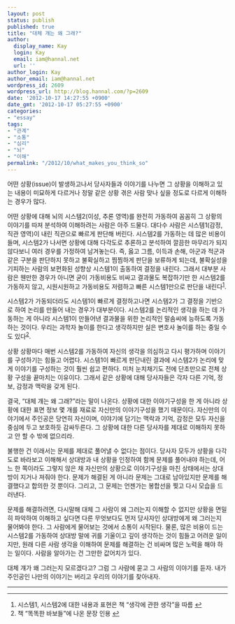```yaml
---
layout: post
status: publish
published: true
title: "대체 걔는 왜 그래?"
author:
  display_name: Kay
  login: Kay
  email: iam@hannal.net
  url: ''
author_login: Kay
author_email: iam@hannal.net
wordpress_id: 2609
wordpress_url: http://blog.hannal.com/?p=2609
date: '2012-10-17 14:27:55 +0900'
date_gmt: '2012-10-17 05:27:55 +0900'
categories:
- "essay"
tags:
- "관계"
- "소통"
- "심리"
- "뇌"
- "이해"
permalink: "/2012/10/what_makes_you_think_so"
---
```

<p>어떤 상황(issue)이 발생하고나서 당사자들과 이야기를 나누면 그 상황을 이해하고 있는 내용이 미묘하게 다르거나 정말 같은 상황 겪은 사람 맞나 싶을 정도로 다르게 이해하는 경우가 많다.</p>
<p>어떤 상황에 대해 뇌의 시스템2(이성, 추론 영역)를 완전히 가동하여 꼼꼼히 그 상황의 이야기를 따져 분석하여 이해하려는 사람은 아주 드물다. 대다수 사람은 시스템1(감정, 직관 영역)이 내린 직관으로 빠르게 판단해 버린다. 시스템2를 가동하는 데 많은 비용이 들며, 시스템2가 나서면 상황에 대해 다각도로 추론하고 분석하여 깔끔한 마무리가 되지 않다보니 여러 경우를 가정하여 남겨놓는다. 즉, 옳고 그름, 이득과 손해, 아군과 적군과 같은 구분을 판단하지 못하고 불확실하고 찜찜하게 판단을 보류하게 되는데, 불확실성을 기피하는 사람의 보편화된 성향상 시스템1이 출동하여 결정을 내린다. 그래서 대부분 사람은 웬만한 경우가 아니면 굳이 가동비용도 비싸고 결과물도 복잡하기만 한 시스템2를 가동하지 않고, 시원시원하고 가동비용도 저렴하고 빠른 시스템1만으로 판단을 내린다<sup id="fnref-2609:1"><a href="#fn-2609:1" rel="footnote">1</a></sup>.</p>
<p>시스템2가 가동되더라도 시스템1이 빠르게 결정하고나면 시스템2가 그 결정을 기반으로 하여 논리를 만들어 내는 경우가 대부분이다. 시스템2를 논리적인 생각을 하는 데 가동하는 게 아니라 시스템1이 만들어낸 결과물을 위한 논리적인 말솜씨에 능하도록 가동하는 것이다. 우리는 과학자 놀이를 한다고 생각하지만 실은 변호사 놀이를 하는 중일 수도 있다<sup id="fnref-2609:2"><a href="#fn-2609:2" rel="footnote">2</a></sup>.</p>
<p>상황 상황마다 매번 시스템2를 가동하여 자신의 생각을 의심하고 다시 평가하며 이야기를 구성하기는 힘들고 어렵다. 시스템1이 빠르게 판단내린 결과에 시스템2가 논리에 맞게 이야기를 구성하는 것이 훨씬 쉽고 편하다. 미처 눈치채기도 전에 단초만으로 전체 상황 구성을 끝마치는 이유이다. 그래서 같은 상황에 대해 당사자들은 각자 다른 기억, 정보, 감정과 맥락을 갖게 된다.</p>
<p>결국, “대체 걔는 왜 그래?”라는 말이 나온다. 상황에 대한 이야기구성을 한 게 아니라 상황에 대한 표면 정보 몇 개를 재료로 자신만의 이야기구성을 했기 때문이다. 자신만의 이야기에서 주인공은 당연히 자신이며, 이야기에 담기는 맥락과 기억, 감정은 모두 자신을 중심에 두고 보호하듯 감싸두른다. 그 상황에 대한 다른 당사자를 제대로 이해하지 못하고 안 할 수 밖에 없으리라.</p>
<p>불행한 건 이래서는 문제를 제대로 풀어낼 수 없다는 점이다. 당사자 모두가 상황을 다각도로 바라보고 이해해서 상대방과 내 상황을 인정하여 함께 문제를 풀어내야 하는데, 어느 한 쪽이라도 그렇지 않은 채 자신만의 상황으로 이야기구성을 마친 상태에서는 상대방이 지거나 져줘야 한다. 문제가 해결된 게 아니라 문제는 그대로 남아있지만 문제를 해결했다고 합의한 것 뿐이다. 그리고, 그 문제는 언젠가는 봉합선을 찢고 다시 모습을 드러낸다.</p>
<p>문제를 해결하려면, 다시말해 대체 그 사람이 왜 그러는지 이해할 수 없지만 상황을 면밀히 파악하여 이해하고 싶다면 다른 무엇보다도 먼저 당사자인 상대방에게 왜 그러는지 물어봐야 한다. 그 사람에게 물어보는 것에서 소통이 시작된다. 물론, 많은 비용이 드는 시스템2를 가동하여 상대방 말에 귀를 기울이고 깊이 생각하는 것이 힘들고 어려운 일이지만, 원래 다른 사람 생각을 이해하여 문제를 해결하는 건 비싸며 많은 노력을 해야 하는 일이다. 사람을 알아가는 건 그만한 값어치가 있다.</p>
<p>대체 걔가 왜 그러는지 모르겠다고? 그럼 그 사람에 묻고 그 사람의 이야기를 듣자. 내가 주인공인 나만의 이야기는 버리고 우리의 이야기를 찾아내자.</p>
<hr />
<div class="footnotes">
<hr />
<ol>
<li id="fn-2609:1">
시스템1, 시스템2에 대한 내용과 표현은 책 “생각에 관한 생각”을 따름&#160;<a href="#fnref-2609:1" rev="footnote">&#8617;</a>
</li>
<li id="fn-2609:2">
책 “똑똑한 바보들”에 나온 문장 인용&#160;<a href="#fnref-2609:2" rev="footnote">&#8617;</a>
</li>
</ol>
</div>
